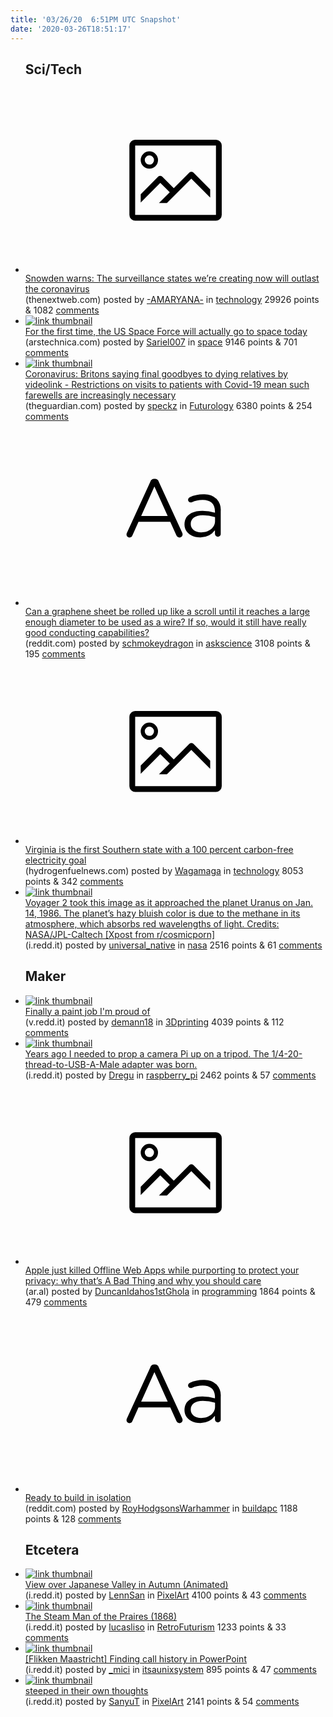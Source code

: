 ```yaml
---
title: '03/26/20  6:51PM UTC Snapshot'
date: '2020-03-26T18:51:17'
---
```

<ul>
<h2>Sci/Tech</h2>

<li><a href='https://thenextweb.com/neural/2020/03/25/snowden-warns-the-surveillance-states-were-creating-now-will-outlast-the-coronavirus/'><svg version='1.1' viewBox='-34 -14 104 64' preserveAspectRatio='xMidYMid meet' xmlns='http://www.w3.org/2000/svg' xmlns:xlink='http://www.w3.org/1999/xlink'>
    <title>link thumbnail</title>
    <path d='M32,4H4A2,2,0,0,0,2,6V30a2,2,0,0,0,2,2H32a2,2,0,0,0,2-2V6A2,2,0,0,0,32,4ZM4,30V6H32V30Z'></path>
    <path d='M8.92,14a3,3,0,1,0-3-3A3,3,0,0,0,8.92,14Zm0-4.6A1.6,1.6,0,1,1,7.33,11,1.6,1.6,0,0,1,8.92,9.41Z'></path>
    <path d='M22.78,15.37l-5.4,5.4-4-4a1,1,0,0,0-1.41,0L5.92,22.9v2.83l6.79-6.79L16,22.18l-3.75,3.75H15l8.45-8.45L30,24V21.18l-5.81-5.81A1,1,0,0,0,22.78,15.37Z'></path>
    </svg></a><div><div class='linkTitle'><a href='https://thenextweb.com/neural/2020/03/25/snowden-warns-the-surveillance-states-were-creating-now-will-outlast-the-coronavirus/'>Snowden warns: The surveillance states we’re creating now will outlast the coronavirus</a></div>(thenextweb.com) posted by <a href='https://www.reddit.com/user/-AMARYANA-'>-AMARYANA-</a> in <a href='https://www.reddit.com/r/technology'>technology</a> 29926 points & 1082 <a href='https://www.reddit.com/r/technology/comments/fp34ts/snowden_warns_the_surveillance_states_were/'>comments</a></div></li>

<li><a href='https://arstechnica.com/science/2020/03/the-first-launch-for-the-us-space-force-is-set-for-today-from-florida/'><img src='https://b.thumbs.redditmedia.com/fnAboa5m6DL2rdNKb7q46edshtzURNCd7MTFMg4ifMw.jpg' alt='link thumbnail'></a><div><div class='linkTitle'><a href='https://arstechnica.com/science/2020/03/the-first-launch-for-the-us-space-force-is-set-for-today-from-florida/'>For the first time, the US Space Force will actually go to space today</a></div>(arstechnica.com) posted by <a href='https://www.reddit.com/user/Sariel007'>Sariel007</a> in <a href='https://www.reddit.com/r/space'>space</a> 9146 points & 701 <a href='https://www.reddit.com/r/space/comments/fpbhg2/for_the_first_time_the_us_space_force_will/'>comments</a></div></li>

<li><a href='https://www.theguardian.com/world/2020/mar/24/britons-saying-final-goodbyes-to-dying-relatives-by-videolink-covid-19'><img src='https://b.thumbs.redditmedia.com/nHKGb-AXD443GlC_ME_XbZDDonSTa6Mbbjab7GxZ-vQ.jpg' alt='link thumbnail'></a><div><div class='linkTitle'><a href='https://www.theguardian.com/world/2020/mar/24/britons-saying-final-goodbyes-to-dying-relatives-by-videolink-covid-19'>Coronavirus: Britons saying final goodbyes to dying relatives by videolink - Restrictions on visits to patients with Covid-19 mean such farewells are increasingly necessary</a></div>(theguardian.com) posted by <a href='https://www.reddit.com/user/speckz'>speckz</a> in <a href='https://www.reddit.com/r/Futurology'>Futurology</a> 6380 points & 254 <a href='https://www.reddit.com/r/Futurology/comments/fp9o52/coronavirus_britons_saying_final_goodbyes_to/'>comments</a></div></li>

<li><a href='https://www.reddit.com/r/askscience/comments/fp205o/can_a_graphene_sheet_be_rolled_up_like_a_scroll/'><svg version='1.1' viewBox='-34 -12 104 64' preserveAspectRatio='xMidYMid slice' xmlns='http://www.w3.org/2000/svg' xmlns:xlink='http://www.w3.org/1999/xlink'>
    <title>text link thumbnail</title>
    <path d='M12.19,8.84a1.45,1.45,0,0,0-1.4-1h-.12a1.46,1.46,0,0,0-1.42,1L1.14,26.56a1.29,1.29,0,0,0-.14.59,1,1,0,0,0,1,1,1.12,1.12,0,0,0,1.08-.77l2.08-4.65h11l2.08,4.59a1.24,1.24,0,0,0,1.12.83,1.08,1.08,0,0,0,1.08-1.08,1.64,1.64,0,0,0-.14-.57ZM6.08,20.71l4.59-10.22,4.6,10.22Z'>
    </path>
    <path d='M32.24,14.78A6.35,6.35,0,0,0,27.6,13.2a11.36,11.36,0,0,0-4.7,1,1,1,0,0,0-.58.89,1,1,0,0,0,.94.92,1.23,1.23,0,0,0,.39-.08,8.87,8.87,0,0,1,3.72-.81c2.7,0,4.28,1.33,4.28,3.92v.5a15.29,15.29,0,0,0-4.42-.61c-3.64,0-6.14,1.61-6.14,4.64v.05c0,2.95,2.7,4.48,5.37,4.48a6.29,6.29,0,0,0,5.19-2.48V26.9a1,1,0,0,0,1,1,1,1,0,0,0,1-1.06V19A5.71,5.71,0,0,0,32.24,14.78Zm-.56,7.7c0,2.28-2.17,3.89-4.81,3.89-1.94,0-3.61-1.06-3.61-2.86v-.06c0-1.8,1.5-3,4.2-3a15.2,15.2,0,0,1,4.22.61Z'>
    </path>
    </svg></a><div><div class='linkTitle'><a href='https://www.reddit.com/r/askscience/comments/fp205o/can_a_graphene_sheet_be_rolled_up_like_a_scroll/'>Can a graphene sheet be rolled up like a scroll until it reaches a large enough diameter to be used as a wire? If so, would it still have really good conducting capabilities?</a></div>(reddit.com) posted by <a href='https://www.reddit.com/user/schmokeydragon'>schmokeydragon</a> in <a href='https://www.reddit.com/r/askscience'>askscience</a> 3108 points & 195 <a href='https://www.reddit.com/r/askscience/comments/fp205o/can_a_graphene_sheet_be_rolled_up_like_a_scroll/'>comments</a></div></li>

<li><a href='http://www.hydrogenfuelnews.com/virginia-is-the-first-southern-state-with-a-100-percent-carbon-free-electricity-goal/8539593/'><svg version='1.1' viewBox='-34 -14 104 64' preserveAspectRatio='xMidYMid meet' xmlns='http://www.w3.org/2000/svg' xmlns:xlink='http://www.w3.org/1999/xlink'>
    <title>link thumbnail</title>
    <path d='M32,4H4A2,2,0,0,0,2,6V30a2,2,0,0,0,2,2H32a2,2,0,0,0,2-2V6A2,2,0,0,0,32,4ZM4,30V6H32V30Z'></path>
    <path d='M8.92,14a3,3,0,1,0-3-3A3,3,0,0,0,8.92,14Zm0-4.6A1.6,1.6,0,1,1,7.33,11,1.6,1.6,0,0,1,8.92,9.41Z'></path>
    <path d='M22.78,15.37l-5.4,5.4-4-4a1,1,0,0,0-1.41,0L5.92,22.9v2.83l6.79-6.79L16,22.18l-3.75,3.75H15l8.45-8.45L30,24V21.18l-5.81-5.81A1,1,0,0,0,22.78,15.37Z'></path>
    </svg></a><div><div class='linkTitle'><a href='http://www.hydrogenfuelnews.com/virginia-is-the-first-southern-state-with-a-100-percent-carbon-free-electricity-goal/8539593/'>Virginia is the first Southern state with a 100 percent carbon-free electricity goal</a></div>(hydrogenfuelnews.com) posted by <a href='https://www.reddit.com/user/Wagamaga'>Wagamaga</a> in <a href='https://www.reddit.com/r/technology'>technology</a> 8053 points & 342 <a href='https://www.reddit.com/r/technology/comments/fpaqir/virginia_is_the_first_southern_state_with_a_100/'>comments</a></div></li>

<li><a href='https://i.redd.it/mn0lp497cwo41.jpg'><img src='https://b.thumbs.redditmedia.com/j7lSRQI_RaMZygzno0M1eyHjXPaCrZkwioXot93O80Q.jpg' alt='link thumbnail'></a><div><div class='linkTitle'><a href='https://i.redd.it/mn0lp497cwo41.jpg'>Voyager 2 took this image as it approached the planet Uranus on Jan. 14, 1986. The planet’s hazy bluish color is due to the methane in its atmosphere, which absorbs red wavelengths of light. Credits: NASA/JPL-Caltech [Xpost from r/cosmicporn]</a></div>(i.redd.it) posted by <a href='https://www.reddit.com/user/universal_native'>universal_native</a> in <a href='https://www.reddit.com/r/nasa'>nasa</a> 2516 points & 61 <a href='https://www.reddit.com/r/nasa/comments/fozu4b/voyager_2_took_this_image_as_it_approached_the/'>comments</a></div></li>

<h2>Maker</h2>

<li><a href='https://v.redd.it/ayjx8ecqnxo41'><img src='https://b.thumbs.redditmedia.com/zrwpkeGBfT1GAuyqxdoT52dzFckWRla0KXlXQVOk_QY.jpg' alt='link thumbnail'></a><div><div class='linkTitle'><a href='https://v.redd.it/ayjx8ecqnxo41'>Finally a paint job I'm proud of</a></div>(v.redd.it) posted by <a href='https://www.reddit.com/user/demann18'>demann18</a> in <a href='https://www.reddit.com/r/3Dprinting'>3Dprinting</a> 4039 points & 112 <a href='https://www.reddit.com/r/3Dprinting/comments/fp43ru/finally_a_paint_job_im_proud_of/'>comments</a></div></li>

<li><a href='https://i.redd.it/horevnt4e0p41.jpg'><img src='https://b.thumbs.redditmedia.com/WvGtuLVkVUvTSVzpy9VsOoRaa1PXcLC-ssODd5Yo13I.jpg' alt='link thumbnail'></a><div><div class='linkTitle'><a href='https://i.redd.it/horevnt4e0p41.jpg'>Years ago I needed to prop a camera Pi up on a tripod. The 1/4-20-thread-to-USB-A-Male adapter was born.</a></div>(i.redd.it) posted by <a href='https://www.reddit.com/user/Dregu'>Dregu</a> in <a href='https://www.reddit.com/r/raspberry_pi'>raspberry_pi</a> 2462 points & 57 <a href='https://www.reddit.com/r/raspberry_pi/comments/fpaob5/years_ago_i_needed_to_prop_a_camera_pi_up_on_a/'>comments</a></div></li>

<li><a href='https://ar.al/2020/03/25/apple-just-killed-offline-web-apps-while-purporting-to-protect-your-privacy-why-thats-a-bad-thing-and-why-you-should-care/'><svg version='1.1' viewBox='-34 -14 104 64' preserveAspectRatio='xMidYMid meet' xmlns='http://www.w3.org/2000/svg' xmlns:xlink='http://www.w3.org/1999/xlink'>
    <title>link thumbnail</title>
    <path d='M32,4H4A2,2,0,0,0,2,6V30a2,2,0,0,0,2,2H32a2,2,0,0,0,2-2V6A2,2,0,0,0,32,4ZM4,30V6H32V30Z'></path>
    <path d='M8.92,14a3,3,0,1,0-3-3A3,3,0,0,0,8.92,14Zm0-4.6A1.6,1.6,0,1,1,7.33,11,1.6,1.6,0,0,1,8.92,9.41Z'></path>
    <path d='M22.78,15.37l-5.4,5.4-4-4a1,1,0,0,0-1.41,0L5.92,22.9v2.83l6.79-6.79L16,22.18l-3.75,3.75H15l8.45-8.45L30,24V21.18l-5.81-5.81A1,1,0,0,0,22.78,15.37Z'></path>
    </svg></a><div><div class='linkTitle'><a href='https://ar.al/2020/03/25/apple-just-killed-offline-web-apps-while-purporting-to-protect-your-privacy-why-thats-a-bad-thing-and-why-you-should-care/'>Apple just killed Offline Web Apps while purporting to protect your privacy: why that’s A Bad Thing and why you should care</a></div>(ar.al) posted by <a href='https://www.reddit.com/user/DuncanIdahos1stGhola'>DuncanIdahos1stGhola</a> in <a href='https://www.reddit.com/r/programming'>programming</a> 1864 points & 479 <a href='https://www.reddit.com/r/programming/comments/fow97u/apple_just_killed_offline_web_apps_while/'>comments</a></div></li>

<li><a href='https://www.reddit.com/r/buildapc/comments/fp4ne4/ready_to_build_in_isolation/'><svg version='1.1' viewBox='-34 -12 104 64' preserveAspectRatio='xMidYMid slice' xmlns='http://www.w3.org/2000/svg' xmlns:xlink='http://www.w3.org/1999/xlink'>
    <title>text link thumbnail</title>
    <path d='M12.19,8.84a1.45,1.45,0,0,0-1.4-1h-.12a1.46,1.46,0,0,0-1.42,1L1.14,26.56a1.29,1.29,0,0,0-.14.59,1,1,0,0,0,1,1,1.12,1.12,0,0,0,1.08-.77l2.08-4.65h11l2.08,4.59a1.24,1.24,0,0,0,1.12.83,1.08,1.08,0,0,0,1.08-1.08,1.64,1.64,0,0,0-.14-.57ZM6.08,20.71l4.59-10.22,4.6,10.22Z'>
    </path>
    <path d='M32.24,14.78A6.35,6.35,0,0,0,27.6,13.2a11.36,11.36,0,0,0-4.7,1,1,1,0,0,0-.58.89,1,1,0,0,0,.94.92,1.23,1.23,0,0,0,.39-.08,8.87,8.87,0,0,1,3.72-.81c2.7,0,4.28,1.33,4.28,3.92v.5a15.29,15.29,0,0,0-4.42-.61c-3.64,0-6.14,1.61-6.14,4.64v.05c0,2.95,2.7,4.48,5.37,4.48a6.29,6.29,0,0,0,5.19-2.48V26.9a1,1,0,0,0,1,1,1,1,0,0,0,1-1.06V19A5.71,5.71,0,0,0,32.24,14.78Zm-.56,7.7c0,2.28-2.17,3.89-4.81,3.89-1.94,0-3.61-1.06-3.61-2.86v-.06c0-1.8,1.5-3,4.2-3a15.2,15.2,0,0,1,4.22.61Z'>
    </path>
    </svg></a><div><div class='linkTitle'><a href='https://www.reddit.com/r/buildapc/comments/fp4ne4/ready_to_build_in_isolation/'>Ready to build in isolation</a></div>(reddit.com) posted by <a href='https://www.reddit.com/user/RoyHodgsonsWarhammer'>RoyHodgsonsWarhammer</a> in <a href='https://www.reddit.com/r/buildapc'>buildapc</a> 1188 points & 128 <a href='https://www.reddit.com/r/buildapc/comments/fp4ne4/ready_to_build_in_isolation/'>comments</a></div></li>

<h2>Etcetera</h2>

<li><a href='https://i.redd.it/jb0vb4zh8vo41.gif'><img src='https://b.thumbs.redditmedia.com/_dLplOouHlFq89o501xpGvqNBTPYTRZq7BS2JHtjdsI.jpg' alt='link thumbnail'></a><div><div class='linkTitle'><a href='https://i.redd.it/jb0vb4zh8vo41.gif'>View over Japanese Valley in Autumn (Animated)</a></div>(i.redd.it) posted by <a href='https://www.reddit.com/user/LennSan'>LennSan</a> in <a href='https://www.reddit.com/r/PixelArt'>PixelArt</a> 4100 points & 43 <a href='https://www.reddit.com/r/PixelArt/comments/fovvoo/view_over_japanese_valley_in_autumn_animated/'>comments</a></div></li>

<li><a href='https://i.redd.it/vsjzgbzbc0p41.jpg'><img src='https://b.thumbs.redditmedia.com/QLqQ3upqww3O89eGB3oloOIId5aTjI_KIPwuJ_Exr0I.jpg' alt='link thumbnail'></a><div><div class='linkTitle'><a href='https://i.redd.it/vsjzgbzbc0p41.jpg'>The Steam Man of the Praires (1868)</a></div>(i.redd.it) posted by <a href='https://www.reddit.com/user/lucasliso'>lucasliso</a> in <a href='https://www.reddit.com/r/RetroFuturism'>RetroFuturism</a> 1233 points & 33 <a href='https://www.reddit.com/r/RetroFuturism/comments/fpadq3/the_steam_man_of_the_praires_1868/'>comments</a></div></li>

<li><a href='https://i.redd.it/fcv0j74a10p41.png'><img src='https://b.thumbs.redditmedia.com/jG7CmWobOLtpd2aKuyJUcbQU2-Zg4U8KalVsLUmSuvo.jpg' alt='link thumbnail'></a><div><div class='linkTitle'><a href='https://i.redd.it/fcv0j74a10p41.png'>[Flikken Maastricht] Finding call history in PowerPoint</a></div>(i.redd.it) posted by <a href='https://www.reddit.com/user/_mici'>_mici</a> in <a href='https://www.reddit.com/r/itsaunixsystem'>itsaunixsystem</a> 895 points & 47 <a href='https://www.reddit.com/r/itsaunixsystem/comments/fp9nzu/flikken_maastricht_finding_call_history_in/'>comments</a></div></li>

<li><a href='https://i.redd.it/h436oqzbpyo41.jpg'><img src='https://a.thumbs.redditmedia.com/oyPUsIwGRBT3sI-8ZiS8a7ki5pggU3yC9lCihwAClq4.jpg' alt='link thumbnail'></a><div><div class='linkTitle'><a href='https://i.redd.it/h436oqzbpyo41.jpg'>steeped in their own thoughts</a></div>(i.redd.it) posted by <a href='https://www.reddit.com/user/SanyuT'>SanyuT</a> in <a href='https://www.reddit.com/r/PixelArt'>PixelArt</a> 2141 points & 54 <a href='https://www.reddit.com/r/PixelArt/comments/fp6pvl/steeped_in_their_own_thoughts/'>comments</a></div></li>

</ul>

